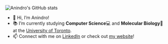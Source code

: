 ![Anindro's GitHub stats](https://github-readme-stats.vercel.app/api?username=AB20CS&show_icons=true&theme=gruvbox)

- 👋 Hi, I’m Anindro!
- 📚 I’m currently studying **Computer Science**💻 and **Molecular Biology**🧬 at the [University of Toronto](utoronto.ca).
- 📫 Connect with me on [LinkedIn](https://www.linkedin.com/in/anindro/) or check out [my website]()!



